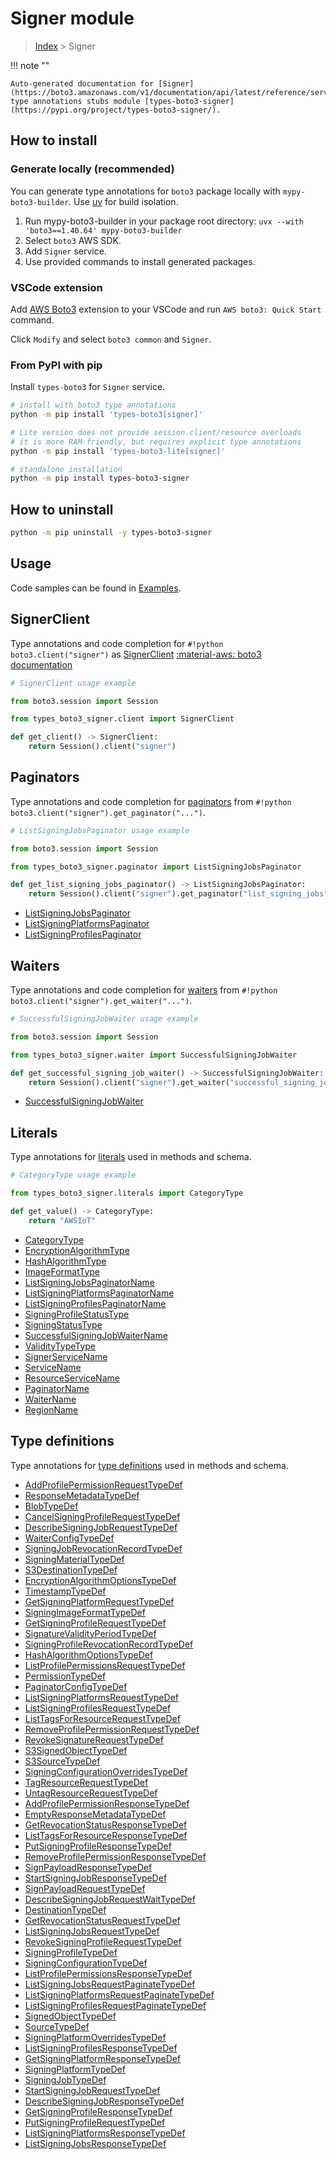 #  Signer module

> [Index](../README.md) > Signer

!!! note ""

    Auto-generated documentation for [Signer](https://boto3.amazonaws.com/v1/documentation/api/latest/reference/services/signer.html#signer)
    type annotations stubs module [types-boto3-signer](https://pypi.org/project/types-boto3-signer/).

## How to install

### Generate locally (recommended)

You can generate type annotations for `boto3` package locally with `mypy-boto3-builder`.
Use [uv](https://docs.astral.sh/uv/getting-started/installation/) for build isolation.

1. Run mypy-boto3-builder in your package root directory: `uvx --with 'boto3==1.40.64' mypy-boto3-builder`
1. Select `boto3` AWS SDK.
1. Add `Signer` service.
1. Use provided commands to install generated packages.


### VSCode extension

Add [AWS Boto3](https://marketplace.visualstudio.com/items?itemName=Boto3typed.boto3-ide)
extension to your VSCode and run `AWS boto3: Quick Start` command.

Click `Modify` and select `boto3 common` and `Signer`.


### From PyPI with pip

Install `types-boto3` for `Signer` service.

```bash
# install with boto3 type annotations
python -m pip install 'types-boto3[signer]'

# Lite version does not provide session.client/resource overloads
# it is more RAM-friendly, but requires explicit type annotations
python -m pip install 'types-boto3-lite[signer]'

# standalone installation
python -m pip install types-boto3-signer
```



## How to uninstall

```bash
python -m pip uninstall -y types-boto3-signer
```

## Usage

Code samples can be found in [Examples](./usage.md).

## SignerClient

Type annotations and code completion for  `#!python boto3.client("signer")` as [SignerClient](./client.md)
[:material-aws: boto3 documentation](https://boto3.amazonaws.com/v1/documentation/api/latest/reference/services/signer.html#Signer.Client)

```python
# SignerClient usage example

from boto3.session import Session

from types_boto3_signer.client import SignerClient

def get_client() -> SignerClient:
    return Session().client("signer")
```


## Paginators

Type annotations and code completion for [paginators](./paginators.md)
from `#!python boto3.client("signer").get_paginator("...")`.

```python
# ListSigningJobsPaginator usage example

from boto3.session import Session

from types_boto3_signer.paginator import ListSigningJobsPaginator

def get_list_signing_jobs_paginator() -> ListSigningJobsPaginator:
    return Session().client("signer").get_paginator("list_signing_jobs"))
```

- [ListSigningJobsPaginator](./paginators.md#listsigningjobspaginator)
- [ListSigningPlatformsPaginator](./paginators.md#listsigningplatformspaginator)
- [ListSigningProfilesPaginator](./paginators.md#listsigningprofilespaginator)




## Waiters

Type annotations and code completion for [waiters](./waiters.md)
from `#!python boto3.client("signer").get_waiter("...")`.

```python
# SuccessfulSigningJobWaiter usage example

from boto3.session import Session

from types_boto3_signer.waiter import SuccessfulSigningJobWaiter

def get_successful_signing_job_waiter() -> SuccessfulSigningJobWaiter:
    return Session().client("signer").get_waiter("successful_signing_job")
```

- [SuccessfulSigningJobWaiter](./waiters.md#successfulsigningjobwaiter)







## Literals

Type annotations for [literals](./literals.md) used in methods and schema.

```python
# CategoryType usage example

from types_boto3_signer.literals import CategoryType

def get_value() -> CategoryType:
    return "AWSIoT"
```

- [CategoryType](./literals.md#categorytype)
- [EncryptionAlgorithmType](./literals.md#encryptionalgorithmtype)
- [HashAlgorithmType](./literals.md#hashalgorithmtype)
- [ImageFormatType](./literals.md#imageformattype)
- [ListSigningJobsPaginatorName](./literals.md#listsigningjobspaginatorname)
- [ListSigningPlatformsPaginatorName](./literals.md#listsigningplatformspaginatorname)
- [ListSigningProfilesPaginatorName](./literals.md#listsigningprofilespaginatorname)
- [SigningProfileStatusType](./literals.md#signingprofilestatustype)
- [SigningStatusType](./literals.md#signingstatustype)
- [SuccessfulSigningJobWaiterName](./literals.md#successfulsigningjobwaitername)
- [ValidityTypeType](./literals.md#validitytypetype)
- [SignerServiceName](./literals.md#signerservicename)
- [ServiceName](./literals.md#servicename)
- [ResourceServiceName](./literals.md#resourceservicename)
- [PaginatorName](./literals.md#paginatorname)
- [WaiterName](./literals.md#waitername)
- [RegionName](./literals.md#regionname)




## Type definitions

Type annotations for [type definitions](./type_defs.md) used in methods and schema.

- [AddProfilePermissionRequestTypeDef](./type_defs.md#addprofilepermissionrequesttypedef)
- [ResponseMetadataTypeDef](./type_defs.md#responsemetadatatypedef)
- [BlobTypeDef](./type_defs.md#blobtypedef)
- [CancelSigningProfileRequestTypeDef](./type_defs.md#cancelsigningprofilerequesttypedef)
- [DescribeSigningJobRequestTypeDef](./type_defs.md#describesigningjobrequesttypedef)
- [WaiterConfigTypeDef](./type_defs.md#waiterconfigtypedef)
- [SigningJobRevocationRecordTypeDef](./type_defs.md#signingjobrevocationrecordtypedef)
- [SigningMaterialTypeDef](./type_defs.md#signingmaterialtypedef)
- [S3DestinationTypeDef](./type_defs.md#s3destinationtypedef)
- [EncryptionAlgorithmOptionsTypeDef](./type_defs.md#encryptionalgorithmoptionstypedef)
- [TimestampTypeDef](./type_defs.md#timestamptypedef)
- [GetSigningPlatformRequestTypeDef](./type_defs.md#getsigningplatformrequesttypedef)
- [SigningImageFormatTypeDef](./type_defs.md#signingimageformattypedef)
- [GetSigningProfileRequestTypeDef](./type_defs.md#getsigningprofilerequesttypedef)
- [SignatureValidityPeriodTypeDef](./type_defs.md#signaturevalidityperiodtypedef)
- [SigningProfileRevocationRecordTypeDef](./type_defs.md#signingprofilerevocationrecordtypedef)
- [HashAlgorithmOptionsTypeDef](./type_defs.md#hashalgorithmoptionstypedef)
- [ListProfilePermissionsRequestTypeDef](./type_defs.md#listprofilepermissionsrequesttypedef)
- [PermissionTypeDef](./type_defs.md#permissiontypedef)
- [PaginatorConfigTypeDef](./type_defs.md#paginatorconfigtypedef)
- [ListSigningPlatformsRequestTypeDef](./type_defs.md#listsigningplatformsrequesttypedef)
- [ListSigningProfilesRequestTypeDef](./type_defs.md#listsigningprofilesrequesttypedef)
- [ListTagsForResourceRequestTypeDef](./type_defs.md#listtagsforresourcerequesttypedef)
- [RemoveProfilePermissionRequestTypeDef](./type_defs.md#removeprofilepermissionrequesttypedef)
- [RevokeSignatureRequestTypeDef](./type_defs.md#revokesignaturerequesttypedef)
- [S3SignedObjectTypeDef](./type_defs.md#s3signedobjecttypedef)
- [S3SourceTypeDef](./type_defs.md#s3sourcetypedef)
- [SigningConfigurationOverridesTypeDef](./type_defs.md#signingconfigurationoverridestypedef)
- [TagResourceRequestTypeDef](./type_defs.md#tagresourcerequesttypedef)
- [UntagResourceRequestTypeDef](./type_defs.md#untagresourcerequesttypedef)
- [AddProfilePermissionResponseTypeDef](./type_defs.md#addprofilepermissionresponsetypedef)
- [EmptyResponseMetadataTypeDef](./type_defs.md#emptyresponsemetadatatypedef)
- [GetRevocationStatusResponseTypeDef](./type_defs.md#getrevocationstatusresponsetypedef)
- [ListTagsForResourceResponseTypeDef](./type_defs.md#listtagsforresourceresponsetypedef)
- [PutSigningProfileResponseTypeDef](./type_defs.md#putsigningprofileresponsetypedef)
- [RemoveProfilePermissionResponseTypeDef](./type_defs.md#removeprofilepermissionresponsetypedef)
- [SignPayloadResponseTypeDef](./type_defs.md#signpayloadresponsetypedef)
- [StartSigningJobResponseTypeDef](./type_defs.md#startsigningjobresponsetypedef)
- [SignPayloadRequestTypeDef](./type_defs.md#signpayloadrequesttypedef)
- [DescribeSigningJobRequestWaitTypeDef](./type_defs.md#describesigningjobrequestwaittypedef)
- [DestinationTypeDef](./type_defs.md#destinationtypedef)
- [GetRevocationStatusRequestTypeDef](./type_defs.md#getrevocationstatusrequesttypedef)
- [ListSigningJobsRequestTypeDef](./type_defs.md#listsigningjobsrequesttypedef)
- [RevokeSigningProfileRequestTypeDef](./type_defs.md#revokesigningprofilerequesttypedef)
- [SigningProfileTypeDef](./type_defs.md#signingprofiletypedef)
- [SigningConfigurationTypeDef](./type_defs.md#signingconfigurationtypedef)
- [ListProfilePermissionsResponseTypeDef](./type_defs.md#listprofilepermissionsresponsetypedef)
- [ListSigningJobsRequestPaginateTypeDef](./type_defs.md#listsigningjobsrequestpaginatetypedef)
- [ListSigningPlatformsRequestPaginateTypeDef](./type_defs.md#listsigningplatformsrequestpaginatetypedef)
- [ListSigningProfilesRequestPaginateTypeDef](./type_defs.md#listsigningprofilesrequestpaginatetypedef)
- [SignedObjectTypeDef](./type_defs.md#signedobjecttypedef)
- [SourceTypeDef](./type_defs.md#sourcetypedef)
- [SigningPlatformOverridesTypeDef](./type_defs.md#signingplatformoverridestypedef)
- [ListSigningProfilesResponseTypeDef](./type_defs.md#listsigningprofilesresponsetypedef)
- [GetSigningPlatformResponseTypeDef](./type_defs.md#getsigningplatformresponsetypedef)
- [SigningPlatformTypeDef](./type_defs.md#signingplatformtypedef)
- [SigningJobTypeDef](./type_defs.md#signingjobtypedef)
- [StartSigningJobRequestTypeDef](./type_defs.md#startsigningjobrequesttypedef)
- [DescribeSigningJobResponseTypeDef](./type_defs.md#describesigningjobresponsetypedef)
- [GetSigningProfileResponseTypeDef](./type_defs.md#getsigningprofileresponsetypedef)
- [PutSigningProfileRequestTypeDef](./type_defs.md#putsigningprofilerequesttypedef)
- [ListSigningPlatformsResponseTypeDef](./type_defs.md#listsigningplatformsresponsetypedef)
- [ListSigningJobsResponseTypeDef](./type_defs.md#listsigningjobsresponsetypedef)

